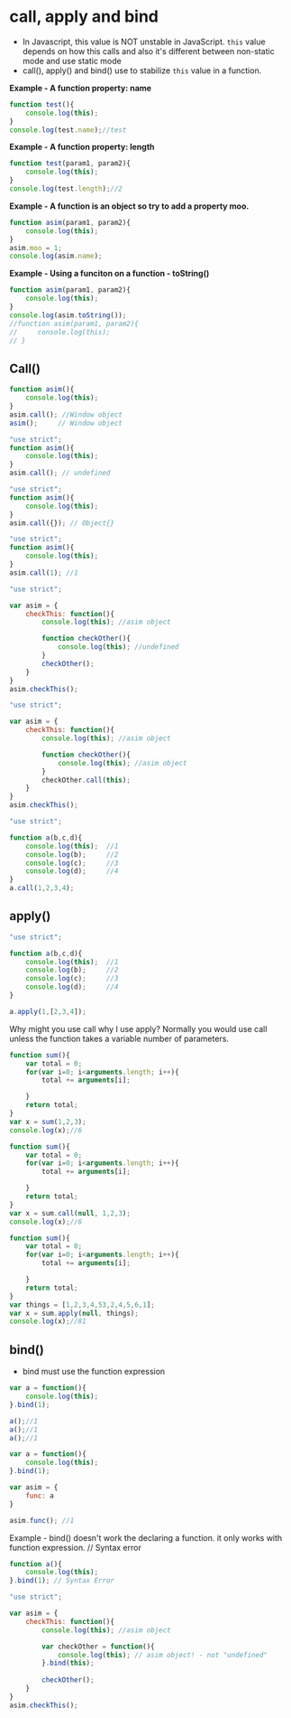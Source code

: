 # call, apply and bind


- In Javascript, this value is NOT unstable in JavaScript. `this` value depends on how this calls and also it's different between non-static mode and use static mode
- call(), apply() and bind() use to stabilize `this` value in a function.
 

**Example - A function property:  name**
```js
function test(){
    console.log(this);
}
console.log(test.name);//test
```

**Example - A function property:  length**

```js
function test(param1, param2){
    console.log(this);
}
console.log(test.length);//2
```

**Example - A function is an object so try to add a property moo.**
```js
function asim(param1, param2){
    console.log(this);
}
asim.moo = 1;
console.log(asim.name);
```

**Example - Using a funciton on a function - toString()**
```js
function asim(param1, param2){
    console.log(this);
}
console.log(asim.toString());
//function asim(param1, param2){
//     console.log(this);
// }
```
## Call()

```js
function asim(){
    console.log(this);
}
asim.call(); //Window object
asim();     // Window object
```


```js
"use strict";
function asim(){
    console.log(this);
}
asim.call(); // undefined
```


```js
"use strict";
function asim(){
    console.log(this);
}
asim.call({}); // Object{}
```


```js
"use strict";
function asim(){
    console.log(this);
}
asim.call(1); //1
```


```js
"use strict";

var asim = {
    checkThis: function(){
        console.log(this); //asim object

        function checkOther(){
            console.log(this); //undefined
        }
        checkOther();
    }
}
asim.checkThis();
```

```js
"use strict";

var asim = {
    checkThis: function(){
        console.log(this); //asim object

        function checkOther(){
            console.log(this); //asim object
        }
        checkOther.call(this);
    }
}
asim.checkThis();
```


```js
"use strict";

function a(b,c,d){
    console.log(this);  //1
    console.log(b);     //2
    console.log(c);     //3
    console.log(d);     //4
}
a.call(1,2,3,4);
```

## apply()

```js
"use strict";

function a(b,c,d){
    console.log(this);  //1
    console.log(b);     //2
    console.log(c);     //3
    console.log(d);     //4
}

a.apply(1,[2,3,4]);
```
Why might you use call why I use apply?
Normally you would use call unless the function takes a variable number of parameters.


```js
function sum(){
    var total = 0;
    for(var i=0; i<arguments.length; i++){
        total += arguments[i];

    }
    return total;
}
var x = sum(1,2,3);
console.log(x);//6
```

```js
function sum(){
    var total = 0;
    for(var i=0; i<arguments.length; i++){
        total += arguments[i];

    }
    return total;
}
var x = sum.call(null, 1,2,3);
console.log(x);//6
```

```js
function sum(){
    var total = 0;
    for(var i=0; i<arguments.length; i++){
        total += arguments[i];

    }
    return total;
}
var things = [1,2,3,4,53,2,4,5,6,1];
var x = sum.apply(null, things);
console.log(x);//81
```

## bind()

- bind must use the function expression


```js
var a = function(){
    console.log(this);
}.bind(1);

a();//1
a();//1
a();//1

```


```js
var a = function(){
    console.log(this);
}.bind(1);

var asim = {
    func: a 
}

asim.func(); //1

```


Example - bind() doesn't work the declaring a function. it only works with function expression.
// Syntax error
```js
function a(){
    console.log(this);
}.bind(1); // Syntax Error


```


```js
"use strict";

var asim = {
    checkThis: function(){
        console.log(this); //asim object

        var checkOther = function(){
            console.log(this); // asim object! - not "undefined"
        }.bind(this); 
        
        checkOther();
    }
}
asim.checkThis();

```